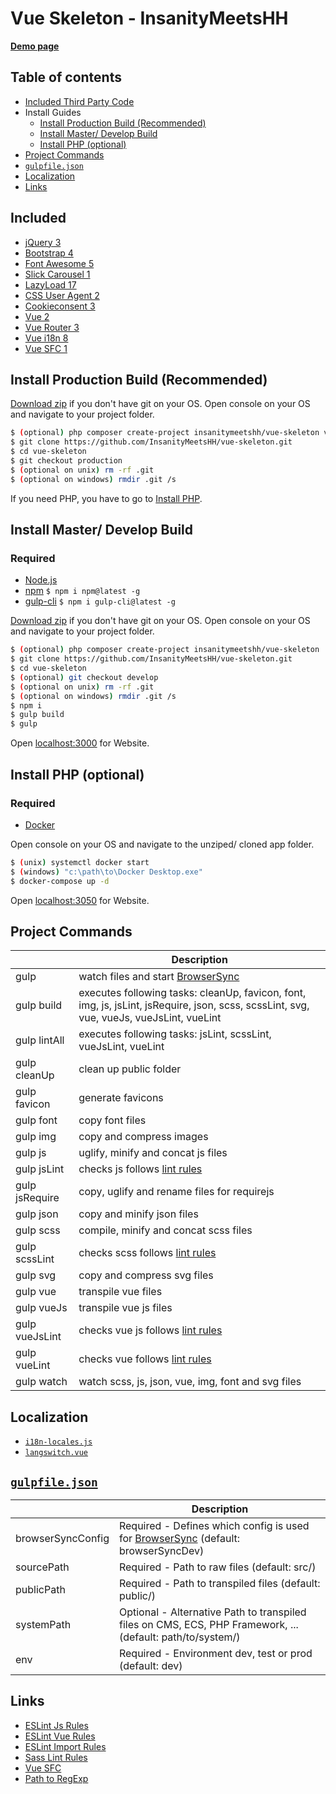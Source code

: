 # Vue Skeleton - InsanityMeetsHH

[**Demo page**](http://vue.insanitymeetshh.net)

## Table of contents
- [Included Third Party Code](#included)
- Install Guides
    - [Install Production Build (Recommended)](#install-production-build-recommended)
    - [Install Master/ Develop Build](#install-master-develop-build)
    - [Install PHP (optional)](#install-php-optional)
- [Project Commands](#project-commands)
- [`gulpfile.json`](#gulpfilejson)
- [Localization](#localization)
- [Links](#links)

## Included
* [jQuery 3](http://jquery.com)
* [Bootstrap 4](https://getbootstrap.com)
* [Font Awesome 5](https://fontawesome.com)
* [Slick Carousel 1](http://kenwheeler.github.io/slick/)
* [LazyLoad 17](https://www.andreaverlicchi.eu/vanilla-lazyload/)
* [CSS User Agent 2](https://www.npmjs.com/package/cssuseragent)
* [Cookieconsent 3](https://github.com/insites/cookieconsent)
* [Vue 2](https://vuejs.org/)
* [Vue Router 3](https://router.vuejs.org/)
* [Vue i18n 8](https://kazupon.github.io/vue-i18n/)
* [Vue SFC 1](https://github.com/nfplee/gulp-vue-single-file-component)

## Install Production Build (Recommended)

[Download zip](https://github.com/InsanityMeetsHH/vue-skeleton/archive/production.zip) if you don't have git on your OS.
Open console on your OS and navigate to your project folder.
```bash
$ (optional) php composer create-project insanitymeetshh/vue-skeleton vue-skeleton "dev-production"
$ git clone https://github.com/InsanityMeetsHH/vue-skeleton.git
$ cd vue-skeleton
$ git checkout production
$ (optional on unix) rm -rf .git
$ (optional on windows) rmdir .git /s
```
If you need PHP, you have to go to [Install PHP](#install-php-optional).

## Install Master/ Develop Build
### Required
- [Node.js](http://nodejs.org/en/download/)
- [npm](http://www.npmjs.com/get-npm) `$ npm i npm@latest -g`
- [gulp-cli](https://www.npmjs.com/package/gulp-cli) `$ npm i gulp-cli@latest -g`

[Download zip](https://github.com/InsanityMeetsHH/vue-skeleton/archive/master.zip) if you don't have git on your OS.
Open console on your OS and navigate to your project folder.
```bash
$ (optional) php composer create-project insanitymeetshh/vue-skeleton
$ git clone https://github.com/InsanityMeetsHH/vue-skeleton.git
$ cd vue-skeleton
$ (optional) git checkout develop
$ (optional on unix) rm -rf .git
$ (optional on windows) rmdir .git /s
$ npm i
$ gulp build
$ gulp
```
Open [localhost:3000](http://localhost:3000) for Website.

## Install PHP (optional)
### Required
- [Docker](https://www.docker.com/)

Open console on your OS and navigate to the unziped/ cloned app folder.
```bash
$ (unix) systemctl docker start
$ (windows) "c:\path\to\Docker Desktop.exe"
$ docker-compose up -d
```
Open [localhost:3050](http://localhost:3050) for Website.

## Project Commands
|                     | Description                                                                                                                |
|---------------------|----------------------------------------------------------------------------------------------------------------------------|
| gulp                | watch files and start [BrowserSync](https://www.npmjs.com/package/browser-sync)                                            |
| gulp build          | executes following tasks: cleanUp, favicon, font, img, js, jsLint, jsRequire, json, scss, scssLint, svg, vue, vueJs, vueJsLint, vueLint |
| gulp lintAll        | executes following tasks: jsLint, scssLint, vueJsLint, vueLint                                                             |
| gulp cleanUp        | clean up public folder                                                                                                     |
| gulp favicon        | generate favicons                                                                                                          |
| gulp font           | copy font files                                                                                                            |
| gulp img            | copy and compress images                                                                                                   |
| gulp js             | uglify, minify and concat js files                                                                                         |
| gulp jsLint         | checks js follows [lint rules](https://github.com/InsanityMeetsHH/vue-skeleton/blob/master/src/app/js-lint.json)           | 
| gulp jsRequire      | copy, uglify and rename files for requirejs                                                                                |
| gulp json           | copy and minify json files                                                                                                 |
| gulp scss           | compile, minify and concat scss files                                                                                      |
| gulp scssLint       | checks scss follows [lint rules](https://github.com/InsanityMeetsHH/vue-skeleton/blob/master/src/app/scss-lint.json)       |
| gulp svg            | copy and compress svg files                                                                                                |
| gulp vue            | transpile vue files                                                                                                        |
| gulp vueJs          | transpile vue js files                                                                                                     |
| gulp vueJsLint      | checks vue js follows [lint rules](https://github.com/InsanityMeetsHH/vue-skeleton/blob/master/src/app/import-lint.json)   |
| gulp vueLint        | checks vue follows [lint rules](https://github.com/InsanityMeetsHH/vue-skeleton/blob/master/src/app/vue-lint.json)         |
| gulp watch          | watch scss, js, json, vue, img, font and svg files                                                                         |

## Localization
- [`i18n-locales.js`](https://github.com/InsanityMeetsHH/vue-skeleton/blob/master/src/js/vue/app/i18n-locales.js)
- [`langswitch.vue`](https://github.com/InsanityMeetsHH/vue-skeleton/blob/master/src/js/vue/component/partial/langswitch.vue)

## [`gulpfile.json`](https://github.com/InsanityMeetsHH/vue-skeleton/blob/master/src/app/gulpfile.dist.json)
|                     | Description                                                                                                                      |
|---------------------|----------------------------------------------------------------------------------------------------------------------------------|
| browserSyncConfig   | Required - Defines which config is used for [BrowserSync](https://www.npmjs.com/package/browser-sync) (default: browserSyncDev)  |
| sourcePath          | Required - Path to raw files (default: src/)                                                                                     |
| publicPath          | Required - Path to transpiled files (default: public/)                                                                           |
| systemPath          | Optional - Alternative Path to transpiled files on CMS, ECS, PHP Framework, ... (default: path/to/system/)                       |
| env                 | Required - Environment dev, test or prod (default: dev)                                                                          |

## Links
* [ESLint Js Rules](https://eslint.org/docs/rules/)
* [ESLint Vue Rules](https://vuejs.github.io/eslint-plugin-vue/rules/)
* [ESLint Import Rules](https://github.com/benmosher/eslint-plugin-import/tree/master/docs/rules)
* [Sass Lint Rules](https://github.com/sasstools/sass-lint/tree/develop/docs/rules)
* [Vue SFC](https://github.com/nfplee/gulp-vue-single-file-component)
* [Path to RegExp](https://github.com/pillarjs/path-to-regexp/tree/v1.7.0#parameters)
